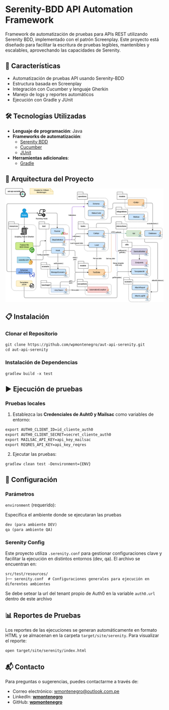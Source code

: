 # Serenity-BDD API Automation Framework

Framework de automatización de pruebas para APIs REST utilizando Serenity BDD, implementado con el patrón Screenplay.
Este proyecto está diseñado para facilitar la escritura de pruebas legibles, mantenibles y escalables, aprovechando las capacidades de Serenity.

## 🚀 Características

- Automatización de pruebas API usando Serenity-BDD
- Estructura basada en Screenplay
- Integración con Cucumber y lenguaje Gherkin
- Manejo de logs y reportes automáticos
- Ejecución con Gradle y JUnit

## 🛠️ Tecnologías Utilizadas

- **Lenguaje de programación**: Java
- **Frameworks de automatización**:
    - [Serenity BDD](https://serenity-bdd.github.io/)
    - [Cucumber](https://cucumber.io/)
    - [JUnit](https://junit.org/)
- **Herramientas adicionales**:
    - [Gradle](https://gradle.org/)

## 📂 Arquitectura del Proyecto

![Architecture](docs/arq-aut-api-serenity.jpg)

## 📋 Instalación

### Clonar el Repositorio

```
git clone https://github.com/wpmontenegro/aut-api-serenity.git
cd aut-api-serenity
```

### Instalación de Dependencias

```
gradlew build -x test
```

## ▶️ Ejecución de pruebas

### Pruebas locales

1. Establezca las **Credenciales de Auht0 y Mailsac** como variables de entorno:
```
export AUTH0_CLIENT_ID=id_cliente_auth0
export AUTH0_CLIENT_SECRET=secret_cliente_auth0
export MAILSAC_API_KEY=api_key_mailsac
export REQRES_API_KEY=api_key_reqres
```
2. Ejecutar las pruebas:
```
gradlew clean test -Denvironment={ENV}
```

## 🔧 Configuración

### Parámetros

`environment` (requerido):

Especifica el ambiente donde se ejecutaran las pruebas

```
dev (para ambiente DEV)
qa (para ambiente QA)
```

### Serenity Config

Este proyecto utiliza `.serenity.conf` para gestionar configuraciones clave y facilitar la ejecución en distintos entornos (dev, qa).
El archivo se encuentran en:

```
src/test/resources/
├── serenity.conf  # Configuraciones generales para ejecución en diferentes ambientes
```

Se debe setear la url del tenant propio de Auth0 en la variable `auth0.url` dentro de este archivo

## 📊 Reportes de Pruebas

Los reportes de las ejecuciones se generan automáticamente en formato HTML y se almacenan en la carpeta `target/site/serenity`.
Para visualizar el reporte:

```
open target/site/serenity/index.html
```

## 📬 Contacto

Para preguntas o sugerencias, puedes contactarme a través de:

- Correo electrónico: wmontenegro@outlook.com.pe
- LinkedIn: [**wmontenegro**](https://www.linkedin.com/in/wmontenegro)
- GitHub: [**wpmontenegro**](https://github.com/wpmontenegro)